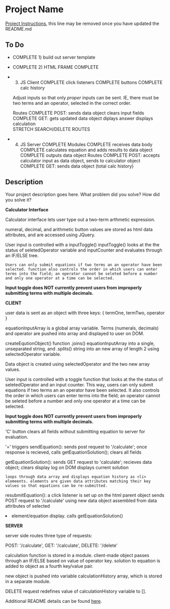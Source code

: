 # Project Name

[Project Instructions](./INSTRUCTIONS.md), this line may be removed once you have updated the README.md

## To Do

* COMPLETE  1) build out server template
* COMPLETE 2) HTML FRAME COMPLETE
* 3) JS Client
    COMPLETE click listeners
        COMPLETE buttons
        COMPLETE calc history
    
    Adjust inputs so that only *proper* inputs can be sent. IE, there must be two terms and an operator, selected in the correct order.

    Routes
        COMPLETE POST: sends data object
            clears input fields
        COMPLETE GET: gets updated data object
            diplays answer
            displays calculation  
        STRETCH SEARCH/DELETE ROUTES
* 4) JS Server
    COMPLETE Modules
        COMPLETE receives data body
        COMPLETE calculates equation and adds results to   data object
        COMPLETE outputs data object
    Routes
        COMPLETE POST: accepts calculator input as data object,
            sends to calculator object
        COMPLETE GET: sends data object (total calc history) 


## Description

Your project description goes here. What problem did you solve? How did you solve it?

**Calculator Interface**

Calculator interface lets user type out a two-term arthmetic expression.

numeral, decimal, and arithmetic button values are stored as html data attributes, and are accessed using JQuery.

User input is controlled with a inputToggle()
    inputToggle() looks at the the status of seletedOperator variable and inputCounter and evaluates through an IF/ELSE tree.
    
    Users can only submit equations if two terms an an operator have been selected. function also controls the order in which users can enter terms into the field; an operator cannot be seleted before a number and only one operator at a time can be selected.

**Input toggle does NOT currently prevent users from improperly submitting terms with multiple decimals.**

**CLIENT**

user data is sent as an object with three keys:
{
    termOne,
    termTwo,
    operator
}

equationInputArray is a global array variable. Terms (numerals, decimals) and operator are pushed into array and displayed to user on DOM.

createEqutionObject() function .joins() equationInputArray into a single, unseparated string, and .splits() string into an new array of length 2 using selectedOperator variable.

Data object is created using selectedOperator and the two new array values.

User input is controlled with a toggle function that looks at the the status of seletedOperator and an input counter. This way, users can only submit equations if two terms an an operator have been selected. It also controls the order in which users can enter terms into the field; an operator cannot be seleted before a number and only one operator at a time can be selected.

**Input toggle does NOT currently prevent users from improperly submitting terms with multiple decimals.**

'C' button clears all fields without submitting equation to server for evaluation.

'=' triggers sendEquation():
    sends post request to '/calculate';
    once response is recieved, calls getEquationSolution();
    clears all fields

getEquationSolution():
    sends GET request to 'calculate';
    recieves data object;
    clears display log on DOM
    displays current solution

    loops through data array and displays equation history as <li> elemeents. elements are given data attributes matching their key values so that equations can be re-submitted.

resubmitEquation():
    a click listener is set up on the html parent object
    sends POST request to '/calculate' using new data object assembled from data attributes of selected <li> element/equation display.
    calls getEquationSolution()

**SERVER**

server side routes three type of requests:

POST: '/calculate',
GET: '/calculate',
DELETE: '/delete'

calculation function is stored in a module. client-made object passes through an IF/ELSE based on value of operator key. solution to equation is added to object as a fourth key/value pair.

new object is pushed into variable calculationHistory array, which is stored in a separate module.

DELETE request redefines value of calculationHistory variable to [].



Additional README details can be found [here](https://github.com/PrimeAcademy/readme-template/blob/master/README.md).
